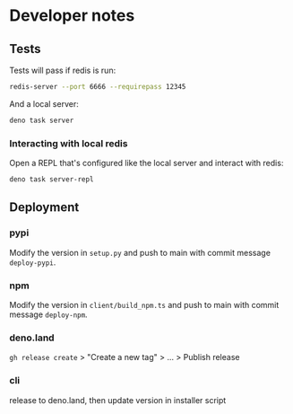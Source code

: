 # Developer notes

## Tests

Tests will pass if redis is run:

```sh
redis-server --port 6666 --requirepass 12345
```

And a local server:

```sh
deno task server
```

### Interacting with local redis

Open a REPL that's configured like the local server and interact with redis:

```sh
deno task server-repl
```

## Deployment

### pypi

Modify the version in `setup.py` and push to main with commit message
`deploy-pypi`.

### npm

Modify the version in `client/build_npm.ts` and push to main with commit message
`deploy-npm`.

### deno.land

`gh release create` > "Create a new tag" > ... > Publish release

### cli

release to deno.land, then update version in installer script
